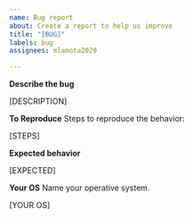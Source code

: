 ```yaml
---
name: Bug report
about: Create a report to help us improve
title: "[BUG]"
labels: bug
assignees: mlamota2020

---
```


**Describe the bug**

[DESCRIPTION]

**To Reproduce**
Steps to reproduce the behavior:

[STEPS]

**Expected behavior**

[EXPECTED]

**Your OS**
Name your operative system.

[YOUR OS]
